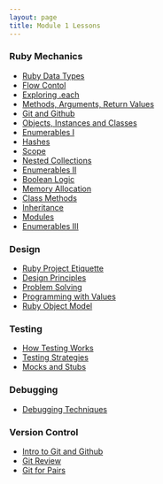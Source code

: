 ```yaml
---
layout: page
title: Module 1 Lessons
---
```


### Ruby Mechanics
* [Ruby Data Types](./ruby_data_types)
* [Flow Contol](./flow_control)
* [Exploring .each](./exploring_each)
* [Methods, Arguments, Return Values](./methods_and_return_values)
* [Git and Github](./git_and_github)
* [Objects, Instances and Classes](./objects_classes_instances)
* [Enumerables I](./beginner_enumerables)
* [Hashes](./introducing_hashes)
* [Scope](./scope)
* [Nested Collections](./nested_collections)
* [Enumerables II](./intermediate_enumerables)
* [Boolean Logic](./boolean_logic)
* [Memory Allocation]()
* [Class Methods](class_methods)
* [Inheritance](./inheritance)
* [Modules](./modules)
* [Enumerables III](./advanced_enumerables)

### Design
* [Ruby Project Etiquette](./ruby_project_etiquette)
* [Design Principles]()
* [Problem Solving](./problems_solutions_algorithms)
* [Programming with Values]()
* [Ruby Object Model](./ruby_object_model)

### Testing
* [How Testing Works](./how_testing_works)
* [Testing Strategies](./testing_strategies_1)
* [Mocks and Stubs](./mocks_stubs)

### Debugging
* [Debugging Techniques](./debugging_techniques)

### Version Control
* [Intro to Git and Github](./git_and_github)
* [Git Review](./git_review)
* [Git for Pairs](./git_for_pairs_new)
